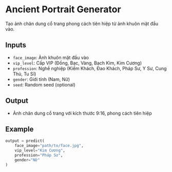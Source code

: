# Ancient Portrait Generator

Tạo ảnh chân dung cổ trang phong cách tiên hiệp từ ảnh khuôn mặt đầu vào.

## Inputs
- `face_image`: Ảnh khuôn mặt đầu vào
- `vip_level`: Cấp VIP (Đồng, Bạc, Vàng, Bạch Kim, Kim Cương)
- `profession`: Nghề nghiệp (Kiếm Khách, Đao Khách, Pháp Sư, Y Sư, Cung Thủ, Tu Sĩ)
- `gender`: Giới tính (Nam, Nữ)
- `seed`: Random seed (optional)

## Output
- Ảnh chân dung cổ trang với kích thước 9:16, phong cách tiên hiệp

## Example
```python
output = predict(
    face_image="path/to/face.jpg",
    vip_level="Kim Cương",
    profession="Pháp Sư",
    gender="Nữ"
)